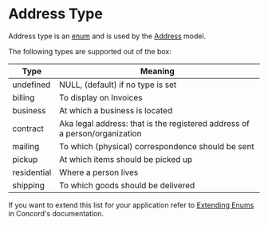 # Address Type

Address type is an [enum](https://github.com/artkonekt/enum) and is used by the [Address](address.md) model.

The following types are supported out of the box:

| Type        | Meaning                                                                    |
|-------------|----------------------------------------------------------------------------|
| undefined   | NULL, (default) if no type is set                                          |
| billing     | To display on Invoices                                                     |
| business    | At which a business is located                                             |
| contract    | Aka legal address: that is the registered address of a person/organization |
| mailing     | To which (physical) correspondence should be sent                          |
| pickup      | At which items should be picked up                                         |
| residential | Where a person lives                                                       |
| shipping    | To which goods should be delivered                                         |

If you want to extend this list for your application refer to [Extending Enums](https://artkonekt.github.io/concord/#/enums?id=extending-enums) in Concord's documentation.

